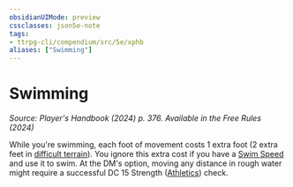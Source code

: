```yaml
---
obsidianUIMode: preview
cssclasses: json5e-note
tags:
- ttrpg-cli/compendium/src/5e/xphb
aliases: ["Swimming"]
---
```

# Swimming
*Source: Player's Handbook (2024) p. 376. Available in the Free Rules (2024)* 

While you're swimming, each foot of movement costs 1 extra foot (2 extra feet in [difficult terrain](Misc%20Files/CLI/rules/variant-rules/difficult-terrain-xphb.md)). You ignore this extra cost if you have a [Swim Speed](Misc%20Files/CLI/rules/variant-rules/swim-speed-xphb.md) and use it to swim. At the DM's option, moving any distance in rough water might require a successful DC 15 Strength ([Athletics](Misc%20Files/CLI/rules/skills.md#Athletics)) check.